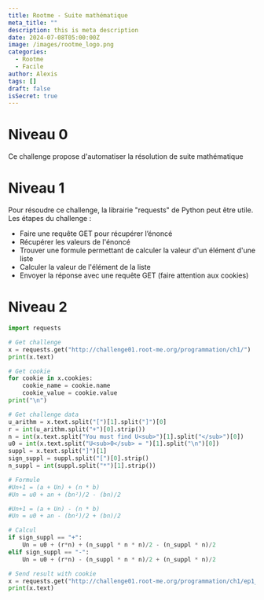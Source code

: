 ```yaml
---
title: Rootme - Suite mathématique
meta_title: ""
description: this is meta description
date: 2024-07-08T05:00:00Z
image: /images/rootme_logo.png
categories:
  - Rootme
  - Facile
author: Alexis
tags: []
draft: false
isSecret: true
---
```


# Niveau 0
Ce challenge propose d'automatiser la résolution de suite mathématique

# Niveau 1
Pour résoudre ce challenge, la librairie "requests" de Python peut être utile.
Les étapes du challenge :
- Faire une requête GET pour récupérer l’énoncé
- Récupérer les valeurs de l'énoncé
- Trouver une formule permettant de calculer la valeur d'un élément d'une liste
- Calculer la valeur de l'élément de la liste
- Envoyer la réponse avec une requête GET (faire attention aux cookies)

# Niveau 2
``` python
import requests

# Get challenge
x = requests.get("http://challenge01.root-me.org/programmation/ch1/")
print(x.text)

# Get cookie
for cookie in x.cookies:
	cookie_name = cookie.name
	cookie_value = cookie.value
print("\n")

# Get challenge data
u_arithm = x.text.split("[")[1].split("]")[0]
r = int(u_arithm.split("+")[0].strip())
n = int(x.text.split("You must find U<sub>")[1].split("</sub>")[0])
u0 = int(x.text.split("U<sub>0</sub> = ")[1].split("\n")[0])
suppl = x.text.split("]")[1]
sign_suppl = suppl.split("[")[0].strip()
n_suppl = int(suppl.split("*")[1].strip())

# Formule
#Un+1 = (a + Un) + (n * b)
#Un = u0 + an + (bn²)/2 - (bn)/2

#Un+1 = (a + Un) - (n * b)
#Un = u0 + an - (bn²)/2 + (bn)/2

# Calcul
if sign_suppl == "+":
	Un = u0 + (r*n) + (n_suppl * n * n)/2 - (n_suppl * n)/2
elif sign_suppl == "-":
	Un = u0 + (r*n) - (n_suppl * n * n)/2 + (n_suppl * n)/2

# Send result with cookie
x = requests.get("http://challenge01.root-me.org/programmation/ch1/ep1_v.php?result="+str(int(Un)), cookies = {cookie_name: cookie_value})
print(x.text)

```
